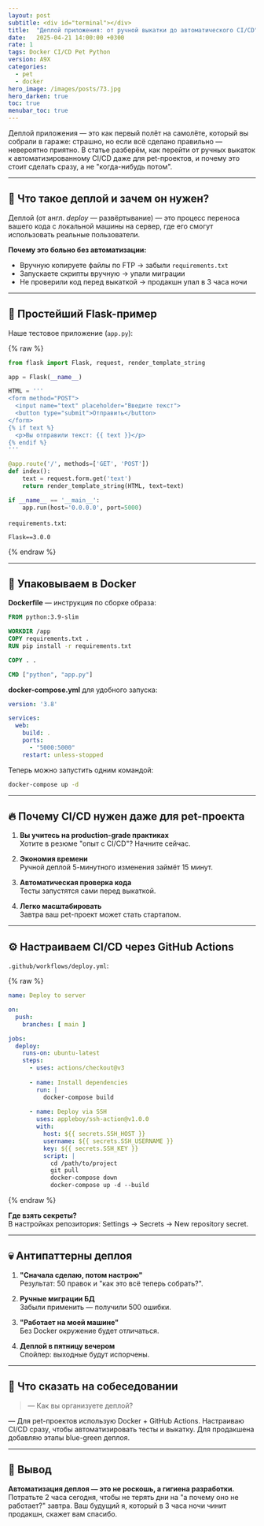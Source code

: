 ```yaml
---
layout: post
subtitle: <div id="terminal"></div>
title:  "Деплой приложения: от ручной выкатки до автоматического CI/CD"
date:   2025-04-21 14:00:00 +0300
rate: 1
tags: Docker CI/CD Pet Python
version: A9X
categories:
  - pet
  - docker
hero_image: /images/posts/73.jpg
hero_darken: true
toc: true
menubar_toc: true
---
```


Деплой приложения — это как первый полёт на самолёте, который вы собрали в гараже: страшно, но если всё сделано правильно — невероятно приятно. В статье разберём, как перейти от ручных выкаток к автоматизированному CI/CD даже для pet-проектов, и почему это стоит сделать сразу, а не "когда-нибудь потом".

---

## 🧠 Что такое деплой и зачем он нужен?

Деплой (от англ. *deploy* — развёртывание) — это процесс переноса вашего кода с локальной машины на сервер, где его смогут использовать реальные пользователи.

**Почему это больно без автоматизации:**
- Вручную копируете файлы по FTP → забыли `requirements.txt`
- Запускаете скрипты вручную → упали миграции
- Не проверили код перед выкаткой → продакшн упал в 3 часа ночи

---

## 🚀 Простейший Flask-пример

Наше тестовое приложение (`app.py`):

{% raw %}
```python
from flask import Flask, request, render_template_string

app = Flask(__name__)

HTML = '''
<form method="POST">
  <input name="text" placeholder="Введите текст">
  <button type="submit">Отправить</button>
</form>
{% if text %}
  <p>Вы отправили текст: {{ text }}</p>
{% endif %}
'''

@app.route('/', methods=['GET', 'POST'])
def index():
    text = request.form.get('text')
    return render_template_string(HTML, text=text)

if __name__ == '__main__':
    app.run(host='0.0.0.0', port=5000)
```

`requirements.txt`:
```
Flask==3.0.0
```
{% endraw %}

---

## 🐳 Упаковываем в Docker

**Dockerfile** — инструкция по сборке образа:

```dockerfile
FROM python:3.9-slim

WORKDIR /app
COPY requirements.txt .
RUN pip install -r requirements.txt

COPY . .

CMD ["python", "app.py"]
```

**docker-compose.yml** для удобного запуска:

```yaml
version: '3.8'

services:
  web:
    build: .
    ports:
      - "5000:5000"
    restart: unless-stopped
```

Теперь можно запустить одним командой:
```bash
docker-compose up -d
```

---

## 🔥 Почему CI/CD нужен даже для pet-проекта

1. **Вы учитесь на production-grade практиках**  
   Хотите в резюме "опыт с CI/CD"? Начните сейчас.

2. **Экономия времени**  
   Ручной деплой 5-минутного изменения займёт 15 минут.

3. **Автоматическая проверка кода**  
   Тесты запустятся сами перед выкаткой.

4. **Легко масштабировать**  
   Завтра ваш pet-проект может стать стартапом.

---

## ⚙️ Настраиваем CI/CD через GitHub Actions

`.github/workflows/deploy.yml`:

{% raw %}
```yaml
name: Deploy to server

on:
  push:
    branches: [ main ]

jobs:
  deploy:
    runs-on: ubuntu-latest
    steps:
      - uses: actions/checkout@v3
      
      - name: Install dependencies
        run: |
          docker-compose build
          
      - name: Deploy via SSH
        uses: appleboy/ssh-action@v1.0.0
        with:
          host: ${{ secrets.SSH_HOST }}
          username: ${{ secrets.SSH_USERNAME }}
          key: ${{ secrets.SSH_KEY }}
          script: |
            cd /path/to/project
            git pull
            docker-compose down
            docker-compose up -d --build
```
{% endraw %}

**Где взять секреты?**  
В настройках репозитория: Settings → Secrets → New repository secret.

---

## 💀 Антипаттерны деплоя

1. **"Сначала сделаю, потом настрою"**  
   Результат: 50 правок и "как это всё теперь собрать?".

2. **Ручные миграции БД**  
   Забыли применить — получили 500 ошибки.

3. **"Работает на моей машине"**  
   Без Docker окружение будет отличаться.

4. **Деплой в пятницу вечером**  
   Спойлер: выходные будут испорчены.

---

## 🎤 Что сказать на собеседовании

> — Как вы организуете деплой?

— Для pet-проектов использую Docker + GitHub Actions. Настраиваю CI/CD сразу, чтобы автоматизировать тесты и выкатку. Для продакшена добавляю этапы blue-green деплоя.

---

## 🧾 Вывод

**Автоматизация деплоя — это не роскошь, а гигиена разработки.**  
Потратьте 2 часа сегодня, чтобы не терять дни на "а почему оно не работает?" завтра. Ваш будущий я, который в 3 часа ночи чинит продакшн, скажет вам спасибо.
